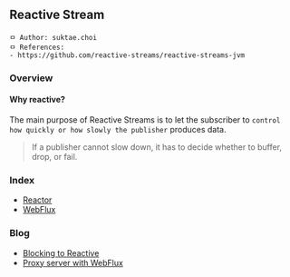 ## Reactive Stream

```
ㅁ Author: suktae.choi
ㅁ References:
- https://github.com/reactive-streams/reactive-streams-jvm
```

### Overview

#### Why reactive?

The main purpose of Reactive Streams is to let the subscriber to `control how quickly or how slowly the publisher` produces data.

> If a publisher cannot slow down, it has to decide whether to buffer, drop, or fail.

### Index

- [Reactor](reactor)
- [WebFlux](web-flux)

### Blog

- [Blocking to Reactive](<http://wiki.sys4u.co.kr/pages/viewpage.action?pageId=7766994#id-%EC%97%B0%EC%8A%B5%EB%AC%B8%EC%A0%9C%EB%A1%9C%EB%B0%B0%EC%9B%8C%EB%B3%B4%EB%8A%94Reactor-11.BlockingtoReactive>)
- [Proxy server with WebFlux](https://translate.googleusercontent.com/translate_c?depth=1&hl=ko&rurl=translate.google.co.kr&sl=ja&sp=nmt4&tl=en&u=https://kazuhira-r.hatenablog.com/entry/20180408/1523190124&xid=17259,15700023,15700186,15700190,15700248,15700253&usg=ALkJrhgdKV2YylUpbK6DdnJCS77pUGhknA)
